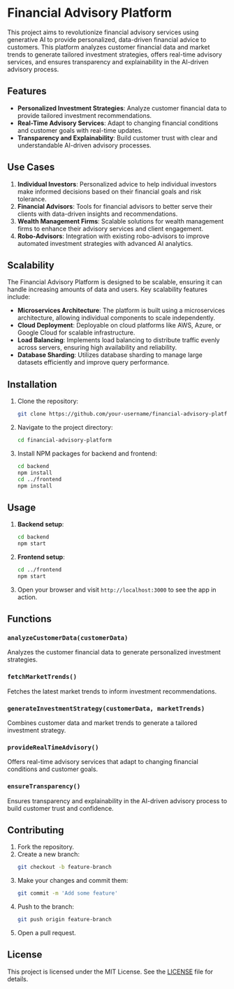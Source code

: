# Financial Advisory Platform

This project aims to revolutionize financial advisory services using generative AI to provide personalized, data-driven financial advice to customers. This platform analyzes customer financial data and market trends to generate tailored investment strategies, offers real-time advisory services, and ensures transparency and explainability in the AI-driven advisory process.

## Features

- **Personalized Investment Strategies**: Analyze customer financial data to provide tailored investment recommendations.
- **Real-Time Advisory Services**: Adapt to changing financial conditions and customer goals with real-time updates.
- **Transparency and Explainability**: Build customer trust with clear and understandable AI-driven advisory processes.

## Use Cases

1. **Individual Investors**: Personalized advice to help individual investors make informed decisions based on their financial goals and risk tolerance.
2. **Financial Advisors**: Tools for financial advisors to better serve their clients with data-driven insights and recommendations.
3. **Wealth Management Firms**: Scalable solutions for wealth management firms to enhance their advisory services and client engagement.
4. **Robo-Advisors**: Integration with existing robo-advisors to improve automated investment strategies with advanced AI analytics.

## Scalability

The Financial Advisory Platform is designed to be scalable, ensuring it can handle increasing amounts of data and users. Key scalability features include:

- **Microservices Architecture**: The platform is built using a microservices architecture, allowing individual components to scale independently.
- **Cloud Deployment**: Deployable on cloud platforms like AWS, Azure, or Google Cloud for scalable infrastructure.
- **Load Balancing**: Implements load balancing to distribute traffic evenly across servers, ensuring high availability and reliability.
- **Database Sharding**: Utilizes database sharding to manage large datasets efficiently and improve query performance.

## Installation

1. Clone the repository:
    ```bash
    git clone https://github.com/your-username/financial-advisory-platform.git
    ```
2. Navigate to the project directory:
    ```bash
    cd financial-advisory-platform
    ```
3. Install NPM packages for backend and frontend:
    ```bash
    cd backend
    npm install
    cd ../frontend
    npm install
    ```

## Usage

1. **Backend setup**:
    ```bash
    cd backend
    npm start
    ```
2. **Frontend setup**:
    ```bash
    cd ../frontend
    npm start
    ```
3. Open your browser and visit `http://localhost:3000` to see the app in action.

## Functions

### `analyzeCustomerData(customerData)`

Analyzes the customer financial data to generate personalized investment strategies.

### `fetchMarketTrends()`

Fetches the latest market trends to inform investment recommendations.

### `generateInvestmentStrategy(customerData, marketTrends)`

Combines customer data and market trends to generate a tailored investment strategy.

### `provideRealTimeAdvisory()`

Offers real-time advisory services that adapt to changing financial conditions and customer goals.

### `ensureTransparency()`

Ensures transparency and explainability in the AI-driven advisory process to build customer trust and confidence.

## Contributing

1. Fork the repository.
2. Create a new branch:
    ```bash
    git checkout -b feature-branch
    ```
3. Make your changes and commit them:
    ```bash
    git commit -m 'Add some feature'
    ```
4. Push to the branch:
    ```bash
    git push origin feature-branch
    ```
5. Open a pull request.

## License

This project is licensed under the MIT License. See the [LICENSE](LICENSE) file for details.


